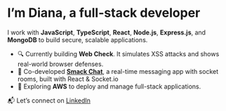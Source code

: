 # I’m Diana, a full-stack developer

I work with **JavaScript**, **TypeScript**, **React**, **Node.js**, **Express.js**, and **MongoDB** to build secure, scalable applications.

- 🔍 Currently building **Web Check**. It simulates XSS attacks and shows real-world browser defenses.
- 💬 Co-developed [**Smack Chat**](https://github.com/smack-apps/smack-chat), a real-time messaging app with socket rooms, built with React & Socket.io
- 🌱 Exploring **AWS** to deploy and manage full-stack applications.

📬 Let’s connect on [LinkedIn](https://www.linkedin.com/in/divoz)



